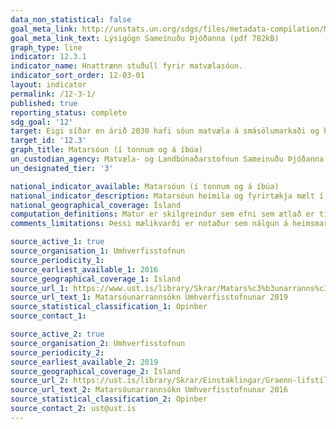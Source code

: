 ```yaml
---
data_non_statistical: false
goal_meta_link: http://unstats.un.org/sdgs/files/metadata-compilation/Metadata-Goal-12.pdf
goal_meta_link_text: Lýsigögn Sameinuðu Þjóðanna (pdf 782kB)
graph_type: line
indicator: 12.3.1
indicator_name: Hnattrænn stuðull fyrir matvælasóun.
indicator_sort_order: 12-03-01
layout: indicator
permalink: /12-3-1/
published: true
reporting_status: complete
sdg_goal: '12'
target: Eigi síðar en árið 2030 hafi sóun matvæla á smásölumarkaði og hjá neytendum minnkað um helming á hvern einstakling um heim allan. Nýting í matvælaframleiðslu og hjá birgðakeðjum verði bætt, þ.m.t. við uppskeru. 
target_id: '12.3'
graph_title: Matarsóun (í tonnum og á íbúa)
un_custodian_agency: Matvæla- og Landbúnaðarstofnun Sameinuðu Þjóðanna (FAO), Umhverfisstofnun Sameinuðu Þjóðanna (UNEP)
un_designated_tier: '3'

national_indicator_available: Matarsóun (í tonnum og á íbúa)
national_indicator_description: Matarsóun heimila og fyrirtækja mælt í tonnum á ári og sem kg per íbúa á ári.
national_geographical_coverage: Ísland
computation_definitions: Matur er skilgreindur sem efni sem ætlað er til neyslu. Óætur úrgangur er skilgreindur sem sá hluti matvæla sem ekki er ætlaður til manneldis.
comments_limitations: Þessi mælikvarði er notaður sem nálgun á heimsmarkmiðamælikvarða Sameinuðu Þjóðanna. Þar sem því má við komast er unnið að því að finna eða þróa íslensk gögn til að uppfylla forskrift Sameinuðu Þjóðanna. Þessi mælikvarði var fundinn í samstarfi við sérfræðinga á þessu sviði.

source_active_1: true
source_organisation_1: Umhverfisstofnun
source_periodicity_1: 
source_earliest_available_1: 2016
source_geographical_coverage_1: Ísland
source_url_1: https://www.ust.is/library/Skrar/Matars%c3%b3unarranns%c3%b3kn%20Umhverfisstofnunar%202019.pdf
source_url_text_1: Matarsóunarrannsókn Umhverfisstofnunar 2019
source_statistical_classification_1: Opinber
source_contact_1: 

source_active_2: true
source_organisation_2: Umhverfisstofnun
source_periodicity_2: 
source_earliest_available_2: 2019
source_geographical_coverage_2: Ísland
source_url_2: https://ust.is/library/Skrar/Einstaklingar/Graenn-lifstill/Food%20Waste%20in%20Iceland%20-%20Methodological%20report%20with%20Abstract%20in%20IS%2028%2011%202016.pdf
source_url_text_2: Matarsóunarrannsókn Umhverfisstofnunar 2016
source_statistical_classification_2: Opinber
source_contact_2: ust@ust.is
---
```

